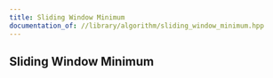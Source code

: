 ```yaml
---
title: Sliding Window Minimum
documentation_of: //library/algorithm/sliding_window_minimum.hpp
---
```

## Sliding Window Minimum